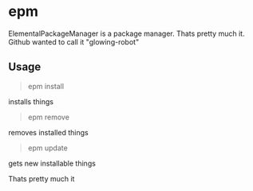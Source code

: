 epm
===

ElementalPackageManager is a package manager. Thats pretty much it. Github wanted to call it "glowing-robot"

Usage
---
> epm install

installs things

> epm remove

removes installed things

> epm update

gets new installable things

Thats pretty much it